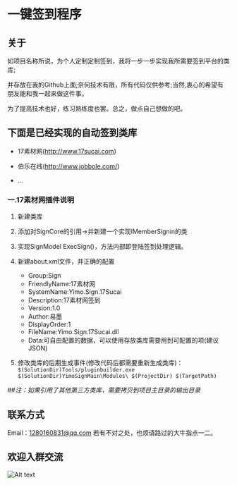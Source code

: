 # 一键签到程序

## 关于
> 
如项目名称所说，为个人定制定制签到，我将一步一步实现我所需要签到平台的类库;
> 
并存放在我的Github上面;奈何技术有限，所有代码仅供参考;当然,衷心的希望有朋友能和我一起来做这件事。
> 
为了提高技术也好，练习熟练度也罢。总之，做点自己想做的吧。

## 下面是已经实现的自动签到类库

* 17素材网(http://www.17sucai.com)

* 伯乐在线(http://www.jobbole.com/)

* ...


### 一.17素材网插件说明
1. 新建类库

2. 添加对SignCore的引用->并新建一个实现IMemberSignin的类

3. 实现SignModel ExecSign()，方法内部即登陆签到处理逻辑。

4. 新建about.xml文件，并正确的配置
    > 
    * Group:Sign
    * FriendlyName:17素材网
    * SystemName:Yimo.Sign.17Sucai
    * Description:17素材网签到
    * Version:1.0
    * Author:易墨
    * DisplayOrder:1 
    * FileName:Yimo.Sign.17Sucai.dll
    * Data:可自由配置的数据，可以使用存放类库需要用到可配置的项(建议JSON)

5. 修改类库的后期生成事件(修改代码后都需要重新生成类库)： `$(SolutionDir)Tools/pluginbuilder.exe $(SolutionDir)YimoSignMain\Modules\ $(ProjectDir) $(TargetPath)`

##_注：如果引用了其他第三方类库，需要拷贝到项目主目录的输出目录_

## 联系方式
Email：1280160831@qq.com
若有不对之处，也烦请路过的大牛指点一二。

## 欢迎入群交流

![Alt text](http://images2015.cnblogs.com/blog/662652/201607/662652-20160702165750452-1312071637.png)
